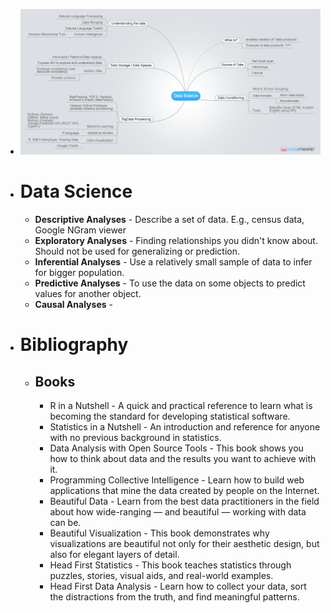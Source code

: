 - ![](../assets/overview-mindmap.png)
- # Data Science
	- **Descriptive Analyses** - Describe a set of data. E.g., census data, Google NGram viewer
	- **Exploratory Analyses** - Finding relationships you didn't know about. Should not be used for generalizing or prediction.
	- **Inferential Analyses** - Use a relatively small sample of data to infer for bigger population.
	- **Predictive Analyses** - To use the data on some objects to predict values for another object.
	- **Causal Analyses** -
- # Bibliography
	- ## Books
		- R in a Nutshell - A quick and practical reference to learn what is becoming the standard for developing statistical software.
		- Statistics in a Nutshell - An introduction and reference for anyone with no previous background in statistics.
		- Data Analysis with Open Source Tools - This book shows you how to think about data and the results you want to achieve with it.
		- Programming Collective Intelligence - Learn how to build web applications that mine the data created by people on the Internet.
		- Beautiful Data - Learn from the best data practitioners in the field about how wide-ranging — and beautiful — working with data can be.
		- Beautiful Visualization - This book demonstrates why visualizations are beautiful not only for their aesthetic design, but also for elegant layers of detail.
		- Head First Statistics - This book teaches statistics through puzzles, stories, visual aids, and real-world examples.
		- Head First Data Analysis - Learn how to collect your data, sort the distractions from the truth, and find meaningful patterns.